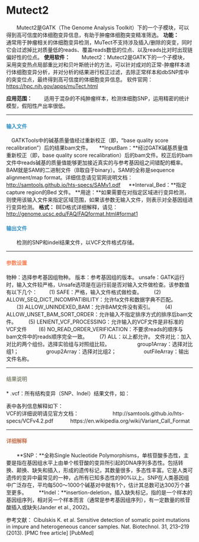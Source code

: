 # Mutect2
　　Mutect2是GATK（The Genome Analysis Toolkit）下的一个子模块，可以得到高可信度的体细胞变异信息，有助于肿瘤体细胞突变精准筛选。
**功能：**
　　通常用于肿瘤相关的体细胞变异检测，MuTect不支持涉及插入/删除的突变，同时它会过滤掉比对质量低的reads、覆盖reads数低的位点、以及reads比对时出现链偏好性的位点。
**使用软件：**
　　Mutect2：Mutect2是GATK下的一个子模块，采用突变热点局部重比对和贝叶斯统计的方法，可以针对成对的正常-肿瘤样本进行体细胞变异分析，并对分析的结果进行校正过滤，去除正常样本和dbSNP库中的突变位点，最终得到高可信度的体细胞变异信息。
	软件官网：https://hpc.nih.gov/apps/muTect.html

**应用范围：**
　　适用于混杂的不纯肿瘤样本，检测体细胞SNP，运用精密的统计模型，假阳性产出率很低。


***
#### **<i class="glyphicon glyphicon-log-in" aria-hidden="true" style="color:#3090C7"></i><span style="color:#3090C7"> 输入文件**
　GATKTools中的碱基质量值经过重新校正（即，“base quality score recalibration”）后的结果bam文件。
　  **InputBam：**经过GATK碱基质量值重新校正（即，base quality score recalibration）后的bam文件。校正后的bam文件中reads碱基的质量值能够更加接近真实的与参考基因组之间错配的概率。BAM就是SAM的二进制文件（B取自于binary）。SAM的全称是sequence alignment/map format。详细信息请见官网说明文档：http://samtools.github.io/hts-specs/SAMv1.pdf
　  **Interval_Bed：**指定capture region的Bed 文件。
**用途：**如果需要在对指定区域进行变异检测，则使用该输入文件来指定区域范围，如果该参数无输入文件，则表示对全基因组进行变异检测。
**格式：** BED格式详细解释，请见：http://genome.ucsc.edu/FAQ/FAQformat.html#format1


#### **<i class="glyphicon glyphicon-log-out" aria-hidden="true" style="color:#3090C7"></i><span style="color:#3090C7"> 输出文件**
　　检测的SNP和indel结果文件，以VCF文件格式存储。

***
#### **<i class="fa fa-cog" aria-hidden="true" style="color:#F88158"></i> <span style="color:#F88158">参数设置**
<label id='species'>物种：</label>选择参考基因组物种。
<label id='speciesVersion'>版本：</label>参考基因组的版本。
<label id='unsafe'>unsafe：</label>GATK运行时，输入文件较严格，Unsafe选项是在运行前是否对输入文件做检查。该参数值有以下几个：
　　(1) SAFE：严格，输入文件格式做检查。
　　(2) ALLOW_SEQ_DICT_INCOMPATIBILITY：允许fa文件和数据字典不匹配。
　　(3) ALLOW_UNINDEXED_BAM：允许BAM文件没有索引。
　　(4) ALLOW_UNSET_BAM_SORT_ORDER：允许输入不指定排序方式的排序后bam文件。
　　(5) LENIENT_VCF_PROCESSING：允许输入的VCF文件是非标准的VCF文件
　　(6) NO_READ_ORDER_VERIFICATION：不要求reads的顺序与bam文件中的reads顺序完全一致。
　　(7) ALL：以上都允许。
文件对比：加入对比的两个组份。选择实验组与对照组比较。
　　　　　group1Array：选择对比组1；
　　　　　group2Array：选择对比组2；
　　　　　outFileArray：输出文件名称。

***
#### **<i class="fa fa-file-text" aria-hidden="true" style="color:#848b79"></i><span style="color:#848b79"> 结果说明**
  \* .vcf：所有结构变异（SNP、Indel）结果文件，如：
<div style="text-align:center"><img data-src="2.png" width="750px" ></img></div>
表中各列信息解释如下：
<div style="text-align:center"><img data-src="3.png" width="450px"  ></img></div>
VCF的详细说明请见官方文档： 　　　
　　　http://samtools.github.io/hts-specs/VCFv4.2.pdf
　　　https://en.wikipedia.org/wiki/Variant_Call_Format

***
#### **<span class="glyphicon glyphicon-paperclip" aria-hidden="true" style="color:#C47451"></span></i><span style="color:#C47451">  详细解释**
　　**SNP：**全称Single Nucleotide Polymorphisms，单核苷酸多态性，主要是指在基因组水平上由单个核苷酸的变异所引起的DNA序列多态性。包括转换、颠换、缺失和插入，形成的遗传标记，其数量很多，多态性丰富。它是人类可遗传的变异中最常见的一种，占所有已知多态性的90%以上。SNP在人类基因组中广泛存在，平均每500～1000个碱基对中就有1个，估计其总数可达300万个甚至更多。
　　**Indel：**insertion-deletion，插入缺失标记，指的是一个样本的基因组序列，相对另一个样本而言（通常是参考基因组序列），有一定数量的核苷酸插入或缺失(Jander et al., 2002)。

参考文献：
Cibulskis K. et al. Sensitive detection of somatic point mutations in impure and heterogeneous cancer samples. Nat. Biotechnol. 31, 213–219 (2013). [PMC free article] [PubMed]



